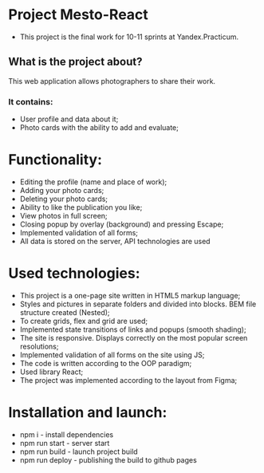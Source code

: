 # Project Mesto-React

* This project is the final work for 10-11 sprints at Yandex.Practicum.

## What is the project about?

This web application allows photographers to share their work.

### It contains:

* User profile and data about it;
* Photo cards with the ability to add and evaluate;

# Functionality:

* Editing the profile (name and place of work);
* Adding your photo cards;
* Deleting your photo cards;
* Ability to like the publication you like;
* View photos in full screen;
* Closing popup by overlay (background) and pressing Escape;
* Implemented validation of all forms;
* All data is stored on the server, API technologies are used

# Used technologies:

* This project is a one-page site written in HTML5 markup language;
* Styles and pictures in separate folders and divided into blocks. BEM file structure created (Nested);
* To create grids, flex and grid are used;
* Implemented state transitions of links and popups (smooth shading);
* The site is responsive. Displays correctly on the most popular screen resolutions;
* Implemented validation of all forms on the site using JS;
* The code is written according to the OOP paradigm;
* Used library React;
* The project was implemented according to the layout from Figma;


# Installation and launch:

- npm i - install dependencies
- npm run start - server start
- npm run build - launch project build
- npm run deploy - publishing the build to github pages
